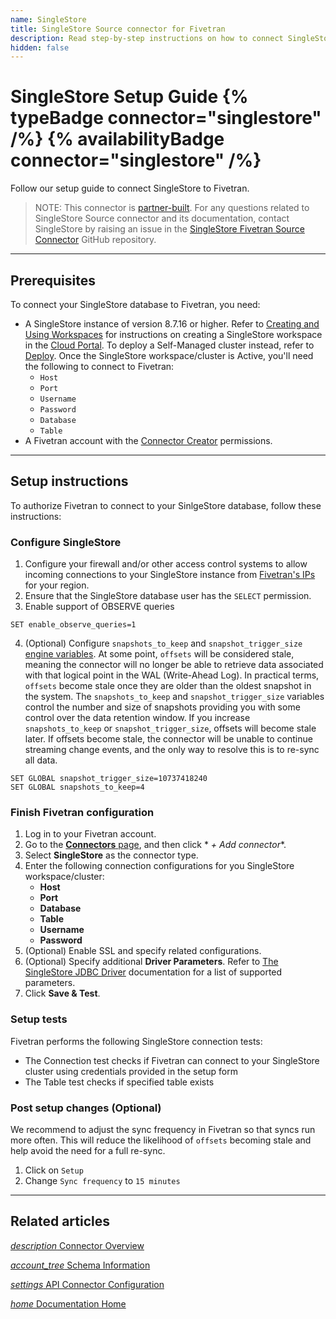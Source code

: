 ```yaml
---
name: SingleStore
title: SingleStore Source connector for Fivetran
description: Read step-by-step instructions on how to connect SingleStore with your destination using Fivetran connectors.
hidden: false
---
```


# SingleStore Setup Guide {% typeBadge connector="singlestore" /%} {% availabilityBadge connector="singlestore" /%}

Follow our setup guide to connect SingleStore to Fivetran.

> NOTE: This connector is [partner-built](/docs/partner-built-program). For any questions related
> to SingleStore Source connector and its documentation, contact SingleStore by raising an issue in
> the
> [SingleStore Fivetran Source Connector](https://github.com/singlestore-labs/singlestore-fivetran-connector)
> GitHub repository.

-----

## Prerequisites

To connect your SingleStore database to Fivetran, you need:

- A SingleStore instance of version 8.7.16 or higher. Refer
  to [Creating and Using Workspaces](https://docs.singlestore.com/cloud/getting-started-with-singlestore-helios/about-workspaces/creating-and-using-workspaces/)
  for instructions on creating a SingleStore workspace in
  the [Cloud Portal](https://portal.singlestore.com/).
  To deploy a Self-Managed cluster instead, refer
  to [Deploy](https://docs.singlestore.com/db/latest/deploy/). Once the SingleStore
  workspace/cluster is Active, you'll need the following to connect to Fivetran:
    - `Host`
    - `Port`
    - `Username`
    - `Password`
    - `Database`
    - `Table`
- A Fivetran account with
  the [Connector Creator](/docs/using-fivetran/fivetran-dashboard/account-management/role-based-access-control#rbacpermissions)
  permissions.

---

## Setup instructions

To authorize Fivetran to connect to your SinlgeStore database, follow these instructions:

### <span class="step-item">Configure SingleStore</span>

1. Configure your firewall and/or other access control systems to allow incoming connections to your
   SingleStore instance from [Fivetran's IPs](https://fivetran.com/docs/using-fivetran/ips) for your
   region.
2. Ensure that the SingleStore database user has the `SELECT` permission.
3. Enable support of OBSERVE queries

```
SET enable_observe_queries=1
```

4. (Optional) Configure `snapshots_to_keep`
   and `snapshot_trigger_size` [engine variables](https://docs.singlestore.com/cloud/reference/configuration-reference/engine-variables/list-of-engine-variables/).
   At some point, `offsets` will be considered stale, meaning the connector will no longer be able
   to retrieve data associated with that logical point in the WAL (Write-Ahead Log). In practical
   terms, `offsets` become stale once they are older than the oldest snapshot in the system.
   The `snapshots_to_keep` and `snapshot_trigger_size` variables control the number and size of
   snapshots providing you with some control over the data retention window. If you
   increase `snapshots_to_keep` or `snapshot_trigger_size`, offsets will become stale later. If
   offsets become stale, the connector will be unable to continue streaming change events, and the
   only way to resolve this is to re-sync all data.

```
SET GLOBAL snapshot_trigger_size=10737418240
SET GLOBAL snapshots_to_keep=4
```

### <span class="step-item">Finish Fivetran configuration </span>

1. Log in to your Fivetran account.
2. Go to the [**Connectors** page](https://fivetran.com/dashboard/connectors), and then click *
   *+ Add connector**.
3. Select **SingleStore** as the connector type.
4. Enter the following connection configurations for you SingleStore workspace/cluster:
    * **Host**
    * **Port**
    * **Database**
    * **Table**
    * **Username**
    * **Password**
5. (Optional) Enable SSL and specify related configurations.
6. (Optional) Specify additional **Driver Parameters**. Refer
   to [The SingleStore JDBC Driver](https://docs.singlestore.com/cloud/developer-resources/connect-with-application-development-tools/connect-with-java-jdbc/the-singlestore-jdbc-driver/#connection-string-parameters)
   documentation for a list of supported parameters.
7. Click **Save & Test**.

### Setup tests

Fivetran performs the following SingleStore connection tests:

- The Connection test checks if Fivetran can connect to your SingleStore cluster using credentials
  provided in the setup form
- The Table test checks if specified table exists

### <span class="step-item">Post setup changes (Optional)</span>

We recommend to adjust the sync frequency in Fivetran so that syncs run more often. This will reduce
the likelihood of `offsets` becoming stale and help avoid the need for a full re-sync.

1. Click on `Setup`
2. Change `Sync frequency` to `15 minutes`

---

## Related articles

[<i aria-hidden="true" class="material-icons">description</i> Connector Overview](/docs/connectors/databases/singlestore)

<b> </b>

[<i aria-hidden="true" class="material-icons">account_tree</i> Schema Information](/docs/connectors/databases/singlestore#schemainformation)

<b> </b>

[<i aria-hidden="true" class="material-icons">settings</i> API Connector Configuration](/docs/rest-api/connectors/config#sinlgestore)

<b> </b>

[<i aria-hidden="true" class="material-icons">home</i> Documentation Home](/docs/getting-started)
